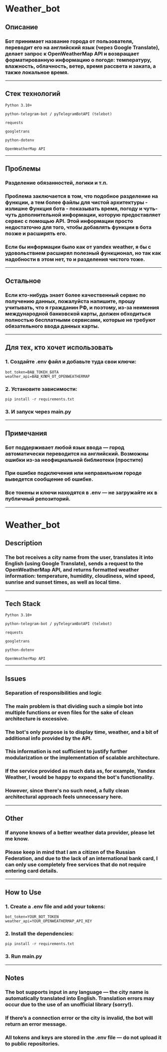 # Weather_bot
## Описание
### Бот принимает название города от пользователя, переводит его на английский язык (через Google Translate), делает запрос к OpenWeatherMap API и возвращает форматированную информацию о погоде: температуру, влажность, облачность, ветер, время рассвета и заката, а также локальное время.
___________________

## Стек технологий

    Python 3.10+

    python-telegram-bot / pyTelegramBotAPI (telebot)

    requests

    googletrans

    python-dotenv

    OpenWeatherMap API

___________________

## Проблемы
### Разделение обязанностей, логики и т.п.
### Проблема заключается в том, что подобное разделение на функции, а тем более файлы для чистой архитектуры - излишне Функция бота - показывать время, погоду и чуть-чуть дополнительной информации, которую предоставляет сервис с помощью API. Этой информации просто недостаточно для того, чтобы добавлять функции в бота позже и расширять его.
### Если бы информации было как от yandex weather, я бы с удовольствием расширял полезный функционал, но так как надобности в этом нет, то и разделения чистого тоже.
___________________

## Остальное
### Если кто-нибудь знает более качественный сервис по получению данных, пожалуйста напишите, прошу учитывать, что я гражданин РФ, и поэтому, из-за неимения международной банковской карты, должен обходиться полностью бесплатными сервисами, которые не требуют обязательного ввода данных карты. 
___________________

## Для тех, кто хочет использовать
### 1. Создайте .env файл и добавьте туда свои ключи:
    bot_token=ВАШ_ТОКЕН_БОТА
    weather_api=ВАШ_КЛЮЧ_ОТ_OPENWEATHERMAP
### 2. Установите зависимости:
    pip install -r requirements.txt
### 3. И запуск через main.py
___________________

## Примечания
### Бот поддерживает любой язык ввода — город автоматически переводится на английский. Возможны ошибки из-за неофициальной библиотеки (простите)
### При ошибке подключения или неправильном городе выведется сообщение об ошибке.
### Все токены и ключи находятся в .env — не загружайте их в публичный репозиторий.


___________________


# Weather_bot
## Description
### The bot receives a city name from the user, translates it into English (using Google Translate), sends a request to the OpenWeatherMap API, and returns formatted weather information: temperature, humidity, cloudiness, wind speed, sunrise and sunset times, as well as local time.
___________________

## Tech Stack

    Python 3.10+

    python-telegram-bot / pyTelegramBotAPI (telebot)

    requests

    googletrans

    python-dotenv

    OpenWeatherMap API
___________________

## Issues
### Separation of responsibilities and logic

### The main problem is that dividing such a simple bot into multiple functions or even files for the sake of clean architecture is excessive.
### The bot's only purpose is to display time, weather, and a bit of additional info provided by the API.
### This information is not sufficient to justify further modularization or the implementation of scalable architecture.
### If the service provided as much data as, for example, Yandex Weather, I would be happy to expand the bot's functionality.
### However, since there's no such need, a fully clean architectural approach feels unnecessary here.
___________________

## Other

### If anyone knows of a better weather data provider, please let me know.
### Please keep in mind that I am a citizen of the Russian Federation, and due to the lack of an international bank card, I can only use completely free services that do not require entering card details.
___________________

## How to Use

### 1. Create a .env file and add your tokens:

    bot_token=YOUR_BOT_TOKEN
    weather_api=YOUR_OPENWEATHERMAP_API_KEY

### 2. Install the dependencies:

    pip install -r requirements.txt

### 3. Run main.py
___________________

## Notes

###    The bot supports input in any language — the city name is automatically translated into English. Translation errors may occur due to the use of an unofficial library (sorry!).
###    If there’s a connection error or the city is invalid, the bot will return an error message.
###    All tokens and keys are stored in the .env file — do not upload it to public repositories.